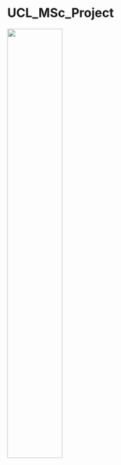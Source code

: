 # UCL_MSc_Project
<img src="https://media0.giphy.com/media/v1.Y2lkPTc5MGI3NjExcGM5MXl4OTY3eXFlc3ZtbGdoaHBraGZoMzF1bnRoOWwwMzN3aTZlOCZlcD12MV9pbnRlcm5hbF9naWZfYnlfaWQmY3Q9Zw/P4sbNtS1LCspbPiRRY/giphy.gif"  width="50%" height="50%">